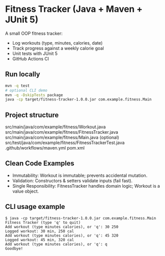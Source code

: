 # Fitness Tracker (Java + Maven + JUnit 5)

A small OOP fitness tracker:
- Log workouts (type, minutes, calories, date)
- Track progress against a weekly calorie goal
- Unit tests with JUnit 5
- GitHub Actions CI

## Run locally
```bash
mvn -q test
# optional CLI demo
mvn -q -DskipTests package
java -cp target/fitness-tracker-1.0.0.jar com.example.fitness.Main
```

## Project structure
src/main/java/com/example/fitness/Workout.java
src/main/java/com/example/fitness/FitnessTracker.java
src/main/java/com/example/fitness/Main.java (optional)
src/test/java/com/example/fitness/FitnessTrackerTest.java
.github/workflows/maven.yml
pom.xml

## Clean Code Examples
- Immutability: Workout is immutable; prevents accidental mutation.
- Validation: Constructors & setters validate inputs (fail fast).
- Single Responsibility: FitnessTracker handles domain logic; Workout is a value object.

## CLI usage example

```text
$ java -cp target/fitness-tracker-1.0.0.jar com.example.fitness.Main
Fitness Tracker (type 'q' to quit)
Add workout (type minutes calories), or 'q': 30 250
Logged workout: 30 min, 250 cal
Add workout (type minutes calories), or 'q': 45 320
Logged workout: 45 min, 320 cal
Add workout (type minutes calories), or 'q': q
Goodbye!
```
